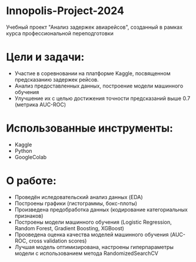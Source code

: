 # Innopolis-Project-2024
Учебный проект "Анализ задержек авиарейсов", созданный в рамках курса профессиональной переподготовки

# Цели и задачи:
- Участие в соревновании на платформе Kaggle, посвященном предсказанию задержек рейсов. 
- Анализ предоставленных данных, построение модели машинного обучения
- Улучшение их с целью достижения точности предсказаний выше 0.7 (метрика AUC-ROC)

# Использованные инструменты:
- Kaggle
- Python
- GoogleColab

# О работе:
- Проведён иследовательский анализ данных (EDA)
- Построены графики (гистограммы, бокс-плоты)
- Произведена предобработка данных (кодирование категориальных признаков)
- Построены модели машинного обучения (Logistic Regression, Random Forest, Gradient Boosting, XGBoost)
- Прооведена оценка качества моделей машинного обучения (AUC-ROC, cross validation scores)
- Лучшая модель оптимизирована, настроены гиперпараметры модели с использованием метода RandomizedSearchCV


